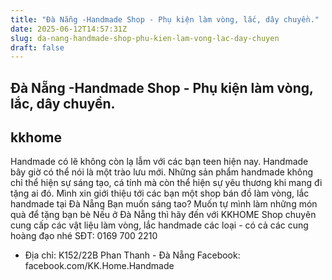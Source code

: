 ```yaml
---
title: "Đà Nẵng -Handmade Shop - Phụ kiện làm vòng, lắc, dây chuyền."
date: 2025-06-12T14:57:31Z
slug: da-nang-handmade-shop-phu-kien-lam-vong-lac-day-chuyen
draft: false
---
```


## Đà Nẵng -Handmade Shop - Phụ kiện làm vòng, lắc, dây chuyền.

## kkhome

Handmade có lẽ không còn lạ lẫm với các bạn teen hiện nay. Handmade bây giờ có thể nói là một trào lưu mới. Những sản phẩm handmade không chỉ thể hiện sự sáng tạo, cá tính mà còn thể hiện sự yêu thương khi mang đi tặng ai đó. Mình xin giới thiệu tới các bạn một shop bán đồ làm vòng, lắc handmade tại Đà Nẵng
Bạn muốn sáng tao? Muốn tự mình làm những món quà để tặng bạn bè
Nếu ở Đà Nẵng thì hãy đến với KKHOME
Shop chuyên cung cấp các vật liệu làm vòng, lắc handmade các loại - có cả các cung hoàng đạo nhé 
SĐT: 0169 700 2210
- Địa chỉ: K152/22B Phan Thanh - Đà Nẵng
Facebook: facebook.com/KK.Home.Handmade